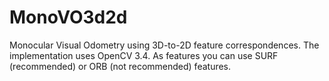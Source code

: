 # MonoVO3d2d
Monocular Visual Odometry using 3D-to-2D feature correspondences. The implementation
uses OpenCV 3.4. As features you can use SURF (recommended) or ORB 
(not recommended) features. 


